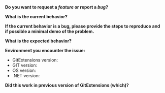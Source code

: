 <!--
IMPORTANT

Before creating an issue, be sure to search existing issues, both open AND closed,
to see whether someone else has already reported your issue.

Please also read CONTRIBUTING.md.
-->

**Do you want to request a *feature* or report a *bug*?**

**What is the current behavior?**

**If the current behavior is a bug, please provide the steps to reproduce and if possible a minimal demo of the problem.**

**What is the expected behavior?**

**Environment you encounter the issue:**

- GitExtensions version:
- GIT version: 
- OS version: 
- .NET version: 

**Did this work in previous version of GitExtensions (which)?**

